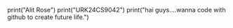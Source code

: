 print("Alit Rose")
print("URK24CS9042")
print("hai guys....wanna code with github to create future life.")
